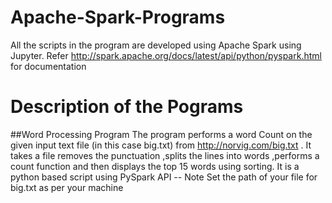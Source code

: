 # Apache-Spark-Programs
All the scripts in the program are developed using Apache Spark using Jupyter.
Refer http://spark.apache.org/docs/latest/api/python/pyspark.html for documentation
# Description of the Pograms
##Word Processing Program
The program performs a word Count on the given input text file (in this case big.txt) from http://norvig.com/big.txt . It takes a file removes the punctuation ,splits the lines into words ,performs a count function and then displays the top 15 words using sorting.
It is a python based script using PySpark API 
-- Note Set the path of your file for big.txt as per your machine
